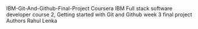 IBM-Git-And-Github-Final-Project
Coursera IBM Full stack software developer course 2, Getting started with Git and Github week 3 final project
Authors
Rahul Lenka
